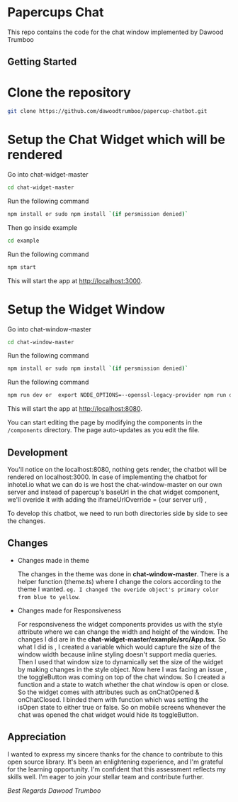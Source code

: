 # Papercups Chat

This repo contains the code for the chat window implemented by Dawood Trumboo

## Getting Started

# Clone the repository

```bash
git clone https://github.com/dawoodtrumboo/papercup-chatbot.git
```

# Setup the Chat Widget which will be rendered

Go into chat-widget-master

```bash
cd chat-widget-master
```

Run the following command

```bash
npm install or sudo npm install `(if persmission denied)`
```

Then go inside example

```bash
cd example
```

Run the following command

```bash
npm start
```

This will start the app at [http://localhost:3000](http://localhost:3000).

# Setup the Widget Window

Go into chat-window-master

```bash
cd chat-window-master
```

Run the following command

```bash
npm install or sudo npm install `(if persmission denied)`
```

Run the following command

```bash
npm run dev or  export NODE_OPTIONS=--openssl-legacy-provider npm run dev `(incase of error)`
```

This will start the app at [http://localhost:8080](http://localhost:8080).

You can start editing the page by modifying the components in the `/components` directory. The page auto-updates as you edit the file.

## Development

You'll notice on the localhost:8080, nothing gets render, the chatbot will be rendered on localhost:3000.
In case of implementing the chatbot for inhotel.io what we can do is we host the chat-window-master on our own server and instead of papercup's baseUrl in the chat widget component, we'll overide it with adding the iframeUrlOverride = {our server url} ,

To develop this chatbot, we need to run both directories side by side to see the changes.

## Changes

- Changes made in theme

  The changes in the theme was done in **chat-window-master**. There is a helper function (theme.ts) where I change the colors according to the theme I wanted.
  `eg. I changed the overide object's primary color from blue to yellow`.

- Changes made for Responsiveness

  For responsiveness the widget components provides us with the style attribute where we can change the width and height of the window. The changes I did are in the **chat-widget-master/example/src/App.tsx**. So what I did is , I created a variable which would capture the size of the window width because inline styling doesn't support media queries. Then I used that window size to dynamically set the size of the widget by making changes in the style object.
  Now here I was facing an issue , the toggleButton was coming on top of the chat window. So I created a function and a state to watch whether the chat window is open or close. So the widget comes with attributes such as onChatOpened & onChatClosed. I binded them with function which was setting the isOpen state to either true or false. So on mobile screens whenever the chat was opened the chat widget would hide its toggleButton.

## Appreciation

I wanted to express my sincere thanks for the chance to contribute to this open source library. It's been an enlightening experience, and I'm grateful for the learning opportunity.
I'm confident that this assessment reflects my skills well. I'm eager to join your stellar team and contribute further.

_Best Regards_
_Dawood Trumboo_
